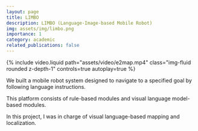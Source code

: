 ```yaml
---
layout: page
title: LIMBO
description: LIMBO (Language-Image-based Mobile Robot)
img: assets/img/limbo.png
importance: 1
category: academic
related_publications: false
---
```


<div class="row justify-content-sm-center">
    <div class="col-sm-12 mt-3 mt-md-0">
        {% include video.liquid path="assets/video/e2map.mp4" class="img-fluid rounded z-depth-1" controls=true autoplay=true %}
    </div>
</div>

We built a mobile robot system designed to navigate to a specified goal by following language instructions.

This platform consists of rule-based modules and visual language model-based modules.

In this project, I was in charge of visual language-based mapping and localization.